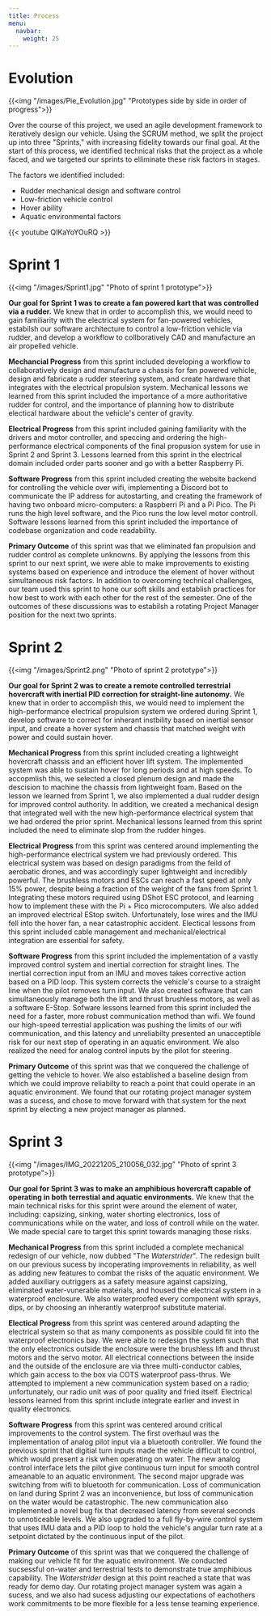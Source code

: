 ```yaml
---
title: Process
menu:
  navbar:
    weight: 25
---
```

# Evolution

{{<img "/images/Pie_Evolution.jpg" "Prototypes side by side in order of progress">}}

Over the course of this project, we used an agile development framework to iteratively design our vehicle. Using the SCRUM method, we split the project up into three "Sprints," with increasing fidelity towards our final goal. At the start of this process, we identified technical risks that the project as a whole faced, and we targeted our sprints to elliminate these risk factors in stages. 

The factors we identified included:
- Rudder mechanical design and software control
- Low-friction vehicle control
- Hover ability
- Aquatic environmental factors

{{< youtube QIKaYoYOuRQ >}}

# Sprint 1

{{<img "/images/Sprint1.jpg" "Photo of sprint 1 prototype">}}

**Our goal for Sprint 1 was to create a fan powered kart that was controlled via a rudder.** We knew that in order to accomplish this, we would need to gain familiarity with the electrical system for fan-powered vehicles, estabilsh our software architecture to control a low-friction vehicle via rudder, and develop a workflow to collboratively CAD and manufacture an air propelled vehicle. 

**Mechancial Progress** from this sprint included developing a workflow to collaboratively design and manufacture a chassis for fan powered vehicle, design and fabricate a rudder steering system, and create hardware that integrates with the electrical propulsion system. Mechanical lessons we learned from this sprint included the importance of a more authoritative rudder for control, and the importance of planning how to distribute electical hardware about the vehicle's center of gravity.

**Electrical Progress** from this sprint included gaining familiarity with the drivers and motor controller, and speccing and ordering the high-performance electrical components of the final propusion system for use in Sprint 2 and Sprint 3. Lessons learned from this sprint in the electrical domain included order parts sooner and go with a better Raspberry Pi.

**Software Progress** from this sprint included creating the website backend for controlling the vehicle over wifi, implementing a Discord bot to communicate the IP address for autostarting, and creating the framework of having two onboard micro-computers: a Raspberri Pi and a Pi Pico. The Pi runs the high level software, and the Pico runs the low level motor controll. Software lessons learned from this sprint included the importance of codebase organization and code readability.

**Primary Outcome** of this sprint was that we eliminated fan propulsion and rudder control as complete unknowns. By applying the lessons from this sprint to our next sprint, we were able to make improvements to existing systems based on experience and introduce the element of hover without simultaneous risk factors. In addition to overcoming technical challenges, our team used this sprint to hone our soft skills and establish practices for how best to work with each other for the rest of the semester. One of the outcomes of these discussions was to estabilsh a rotating Project Manager position for the next two sprints.

# Sprint 2

{{<img "/images/Sprint2.png" "Photo of sprint 2 prototype">}}

**Our goal for Sprint 2 was to create a remote controlled terrestrial hovercraft with inertial PID correction for straight-line autonomy.** We knew that in order to accomplish this, we would need to implement the high-performance electrical propulsion system we ordered during Sprint 1, develop software to correct for inherant instbility based on inertial sensor input, and create a hover system and chassis that matched weight with power and could sustain hover.

**Mechanical Progress** from this sprint included creating a lightweight hovercraft chassis and an efficient hover lift system. The implemented system was able to sustain hover for long periods and at high speeds. To accopmlish this, we selected a closed plenum design and made the descision to machine the chassis from lightweight foam. Based on the lesson we learned from Sprint 1, we also implemented a dual rudder design for improved control authority. In addition, we created a mechanical design that integrated well with the new high-performance electrical system that we had ordered the prior sprint. Mechanical lessons learned from this sprint included the need to eliminate slop from the rudder hinges.

**Electrical Progress** from this sprint was centered around implementing the high-performance electrical system we had previously ordered. This electrical system was based on design paradigms from the feild of aerobatic drones, and was accordingly super lightweight and incredibly powerful. The brushless motors and ESCs can reach a fast speed at only 15% power, despite being a fraction of the weight of the fans from Sprint 1. Integrating these motors required using DShot ESC protocol, and learning how to implement these with the Pi + Pico microcomputers. We also added an improved electrical EStop switch. Unfortunately, lose wires and the IMU fell into the hover fan, a near catastrophic accident. Electical lessons from this sprint included cable management and mechanical/electrical integration are essential for safety.

**Software Progress** from this sprint included the implementation of a vastly improved control system and inertial correction for straight lines. The inertial correction input from an IMU and moves takes corrective action based on a PID loop. This system corrects the vehicle's course to a straight line when the pilot removes turn input. We also created software that can simultaneously manage both the lift and thrust brushless motors, as well as a software E-Stop. Sofware lessons learned from this sprint included the need for a faster, more robust communication method than wifi. We found our high-speed terrestial application was pushing the limits of our wifi communication, and this latency and unreliabilty presented an unacceptible risk for our next step of operating in an aquatic environment. We also realized the need for analog control inputs by the pilot for steering. 

**Primary Outcome** of this sprint was that we conquered the challenge of getting the vehicle to hover. We also established a baseline design from which we could improve reliabilty to reach a point that could operate in an aquatic environment. We found that our rotating project manager system was a sucess, and chose to move forward with that system for the next sprint by electing a new project manager as planned.

# Sprint 3

{{<img "/images/IMG_20221205_210056_032.jpg" "Photo of sprint 3 prototype">}}

**Our goal for Sprint 3 was to make an amphibious hovercraft capable of operating in both terrestial and aquatic environments.** We knew that the main technical risks for this sprint were around the element of water, including: capsizing, sinking, water shorting electronics, loss of communications while on the water, and loss of controll while on the water. We made special care to target this sprint towards managing those risks.

**Mechanical Progress** from this sprint included a complete mechanical redesign of our vehicle, now dubbed "The *Waterstrider*". The redesign built on our previous sucess by incoperating improvements in reliability, as well as adding new features to combat the risks of the aquatic environment. We added auxiliary outriggers as a safety measure against capsizing, eliminated water-vunerable materials, and housed the electrical system in a waterproof enclosure. We also waterproofed every component with sprays, dips, or by choosing an inherantly waterproof substitute material.

**Electical Progress** from this sprint was centered around adapting the electrical system so that as many components as possible could fit into the waterproof electronics bay. We were able to redesign the system such that the only electronics outside the enclosure were the brushless lift and thrust motors and the servo motor. All electrical connections between the inside and the outside of the enclosure are via three multi-conductor cables, which gain access to the box via COTS waterproof pass-thrus. We attempted to implement a new communication system based on a radio; unfortunately, our radio unit was of poor quality and fried itself. Electrical lessons learned from this sprint include integrate earlier and invest in quality electronics.

**Software Progress** from this sprint was centered around critical improvements to the control system. The first overhaul was the implementation of analog pilot input via a bluetooth controller. We found the previous sprint that digitial turn inputs made the vehicle difficult to control, which would present a risk when operating on water. The new analog control interface lets the pilot give continuous turn input for smooth control ameanable to an aquatic environment. The second major upgrade was switching from wifi to bluetooth for communication. Loss of communication on land during Sprint 2 was an inconvenience, but loss of communication on the water would be catastrophic. The new communication also implemented a novel bug fix that decreased latency from several seconds to unnoticeable levels. We also upgraded to a full fly-by-wire control system that uses IMU data and a PID loop to hold the vehicle's angular turn rate at a setpoint dictated by the continuous input of the pilot.

**Primary Outcome** of this sprint was that we conquered the challenge of making our vehicle fit for the aquatic environment. We conducted sucsessful on-water and terrestrial tests to demonstrate true amphibious capability. The *Waterstrider* design at this point reached a state that was ready for demo day. Our rotating project manager system was again a sucess, and we also had sucess adjusting our expectations of eachothers work commitments to be more flexible for a less tense teaming experience.
